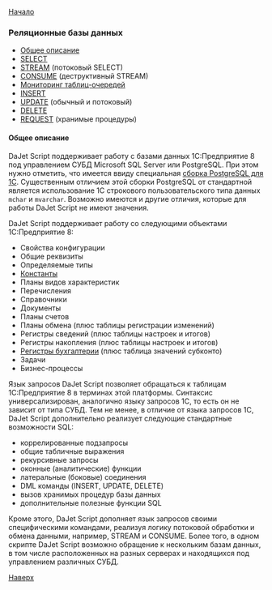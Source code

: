 [Начало](/dajet-script)

### Реляционные базы данных
- [Общее описание](#общее-описание)
- [SELECT](/dajet-script/databases/select)
- [STREAM](/dajet-script/databases/stream) (потоковый SELECT)
- [CONSUME](/dajet-script/databases/consume) (деструктивный STREAM)
- [Мониторинг таблиц-очередей](/dajet-script/databases/queue-monitor)
- [INSERT](/dajet-script/databases/insert)
- [UPDATE](/dajet-script/databases/update) (обычный и потоковый)
- [DELETE](/dajet-script/databases/delete)
- [REQUEST](/dajet-script/databases/request) (хранимые процедуры)

#### Общее описание

DaJet Script поддерживает работу с базами данных 1С:Предприятие 8 под управлением СУБД Microsoft SQL Server или PostgreSQL. При этом нужно отметить, что имеется ввиду специальная [сборка PostgreSQL для 1С](https://v8.1c.ru/tekhnologii/systemnye-trebovaniya-1s-predpriyatiya-8/subd-postgresql/). Существенным отличием этой сборки PostgreSQL от стандартной является использование 1С строкового пользовательского типа данных ```mchar``` и ```mvarchar```. Возможно имеются и другие отличия, которые для работы DaJet Script не имеют значения.

DaJet Script поддерживает работу со следующими объектами 1С:Предприятие 8:
- Свойства конфигурации
- Общие реквизиты
- Определяемые типы
- [Константы](/dajet-script/databases/constants)
- Планы видов характеристик
- Перечисления
- Справочники
- Документы
- Планы счетов
- Планы обмена (плюс таблицы регистрации изменений)
- Регистры сведений (плюс таблицы настроек и итогов)
- Регистры накопления (плюс таблицы настроек и итогов)
- [Регистры бухгалтерии](/dajet-script/databases/accounting-register) (плюс таблица значений субконто)
- Задачи
- Бизнес-процессы

Язык запросов DaJet Script позволяет обращаться к таблицам 1С:Предприятие 8 в терминах этой платформы. Синтаксис универсализирован, аналогично языку запросов 1С, то есть он не зависит от типа СУБД. Тем не менее, в отличие от языка запросов 1С, DaJet Script дополнительно реализует следующие стандартные возможности SQL:
- коррелированные подзапросы
- общие табличные выражения
- рекурсивные запросы
- оконные (аналитические) функции
- латеральные (боковые) соединения
- DML команды (INSERT, UPDATE, DELETE)
- вызов хранимых процедур базы данных
- дополнительные полезные функции SQL

Кроме этого, DaJet Script дополняет язык запросов своими специфическими командами, реализуя логику потоковой обработки и обмена данными, например, STREAM и CONSUME. Более того, в одном скрипте DaJet Script возможно обращение к нескольким базам данных, в том числе расположенных на разных серверах и находящихся под управлением различных СУБД.

[Наверх](#реляционные-базы-данных)
